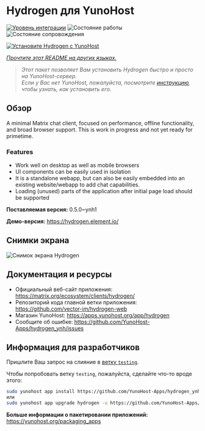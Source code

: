 <!--
Важно: этот README был автоматически сгенерирован <https://github.com/YunoHost/apps/tree/master/tools/readme_generator>
Он НЕ ДОЛЖЕН редактироваться вручную.
-->

# Hydrogen для YunoHost

[![Уровень интеграции](https://dash.yunohost.org/integration/hydrogen.svg)](https://ci-apps.yunohost.org/ci/apps/hydrogen/) ![Состояние работы](https://ci-apps.yunohost.org/ci/badges/hydrogen.status.svg) ![Состояние сопровождения](https://ci-apps.yunohost.org/ci/badges/hydrogen.maintain.svg)

[![Установите Hydrogen с YunoHost](https://install-app.yunohost.org/install-with-yunohost.svg)](https://install-app.yunohost.org/?app=hydrogen)

*[Прочтите этот README на других языках.](./ALL_README.md)*

> *Этот пакет позволяет Вам установить Hydrogen быстро и просто на YunoHost-сервер.*  
> *Если у Вас нет YunoHost, пожалуйста, посмотрите [инструкцию](https://yunohost.org/install), чтобы узнать, как установить его.*

## Обзор

A minimal Matrix chat client, focused on performance, offline functionality, and broad browser support. This is work in progress and not yet ready for primetime.

### Features

- Work well on desktop as well as mobile browsers
- UI components can be easily used in isolation
- It is a standalone webapp, but can also be easily embedded into an existing website/webapp to add chat capabilities.
- Loading (unused) parts of the application after initial page load should be supported


**Поставляемая версия:** 0.5.0~ynh1

**Демо-версия:** <https://hydrogen.element.io/>

## Снимки экрана

![Снимок экрана Hydrogen](./doc/screenshots/hydrogen-large.png)

## Документация и ресурсы

- Официальный веб-сайт приложения: <https://matrix.org/ecosystem/clients/hydrogen/>
- Репозиторий кода главной ветки приложения: <https://github.com/vector-im/hydrogen-web>
- Магазин YunoHost: <https://apps.yunohost.org/app/hydrogen>
- Сообщите об ошибке: <https://github.com/YunoHost-Apps/hydrogen_ynh/issues>

## Информация для разработчиков

Пришлите Ваш запрос на слияние в [ветку `testing`](https://github.com/YunoHost-Apps/hydrogen_ynh/tree/testing).

Чтобы попробовать ветку `testing`, пожалуйста, сделайте что-то вроде этого:

```bash
sudo yunohost app install https://github.com/YunoHost-Apps/hydrogen_ynh/tree/testing --debug
или
sudo yunohost app upgrade hydrogen -u https://github.com/YunoHost-Apps/hydrogen_ynh/tree/testing --debug
```

**Больше информации о пакетировании приложений:** <https://yunohost.org/packaging_apps>
